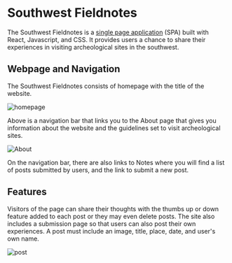 # Southwest Fieldnotes

The Southwest Fieldnotes is a [single page application](https://en.wikipedia.org/wiki/Single-page_application) (SPA) built with React, Javascript, and CSS. It provides users a chance to share their experiences in visiting archeological sites in the southwest.

## Webpage and Navigation

The Southwest Fieldnotes consists of homepage with the title of the website. 

![homepage](https://i.imgur.com/g6lwZl5.png)

Above is a navigation bar that links you to the About page that gives you information about the website and the guidelines set to visit archeological sites. 

![About](https://i.imgur.com/lAE5RDG.png)

On the navigation bar, there are also links to Notes where you will find a list of posts submitted by users, and the link to submit a new post. 

## Features

Visitors of the page can share their thoughts with the thumbs up or down feature added to each post or they may even delete posts. The site also includes a submission page so that users can also post their own experiences. A post must include an image, title, place, date, and user's own name. 

![post](https://media.giphy.com/media/ipWdVIG9EYvIpsaFJg/giphy.gif)

